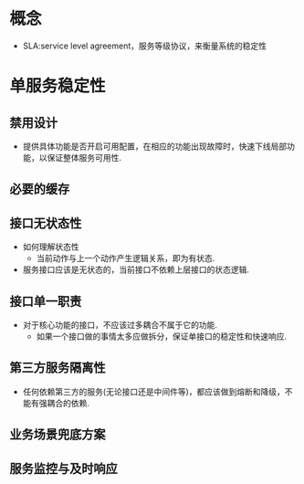 # 概念
- SLA:service level agreement，服务等级协议，来衡量系统的稳定性

# 单服务稳定性
## 禁用设计
- 提供具体功能是否开启可用配置，在相应的功能出现故障时，快速下线局部功能，以保证整体服务可用性.

## 必要的缓存


## 接口无状态性
- 如何理解状态性
	- 当前动作与上一个动作产生逻辑关系，即为有状态.
- 服务接口应该是无状态的，当前接口不依赖上层接口的状态逻辑.

## 接口单一职责
- 对于核心功能的接口，不应该过多耦合不属于它的功能.
	- 如果一个接口做的事情太多应做拆分，保证单接口的稳定性和快速响应.

## 第三方服务隔离性
- 任何依赖第三方的服务(无论接口还是中间件等)，都应该做到熔断和降级，不能有强耦合的依赖.

## 业务场景兜底方案


## 服务监控与及时响应

